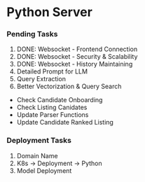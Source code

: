# Python Server

### Pending Tasks
1. DONE: Websocket - Frontend Connection
2. DONE: Websocket - Security & Scalability
3. DONE: Websocket - History Maintaining
4. Detailed Prompt for LLM
5. Query Extraction
6. Better Vectorization & Query Search

- Check Candidate Onboarding
- Check Listing Canidates
- Update Parser Functions
- Update Candidate Ranked Listing

### Deployment Tasks
1. Domain Name
2. K8s -> Deployment -> Python
3. Model Deployment
